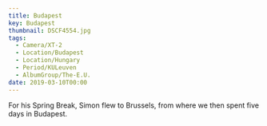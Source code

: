 ```yaml
---
title: Budapest
key: Budapest
thumbnail: DSCF4554.jpg
tags:
  - Camera/XT-2
  - Location/Budapest
  - Location/Hungary
  - Period/KULeuven
  - AlbumGroup/The-E.U.
date: 2019-03-10T00:00
---
```

For his Spring Break, Simon flew to Brussels, from where we then spent five days in Budapest.
